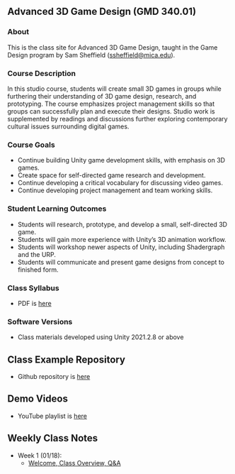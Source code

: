 ## Advanced 3D Game Design (GMD 340.01)

### About
This is the class site for Advanced 3D Game Design, taught in the Game Design program by Sam Sheffield (ssheffield@mica.edu).

### Course Description
In this studio course, students will create small 3D games in groups while furthering their understanding of 3D game design, research, and prototyping. The course emphasizes project management skills so that groups can successfully plan and execute their designs. Studio work is supplemented by readings and discussions further exploring contemporary cultural issues surrounding digital games.

### Course Goals
- Continue building Unity game development skills, with emphasis on 3D games. 
- Create space for self-directed game research and development.
- Continue developing a critical vocabulary for discussing video games.
- Continue developing project management and team working skills.


### Student Learning Outcomes
- Students will research, prototype, and develop a small, self-directed 3D game.
- Students will gain more experience with Unity’s 3D animation workflow.
- Students will workshop newer aspects of Unity, including Shadergraph and the URP.
- Students will communicate and present game designs from concept to finished form.


### Class Syllabus
- PDF is [here](https://docs.google.com/document/d/1GzVHUir5baQDx8stSL9Bwu8Mzk44TLhORRmWUNcheBk/edit?usp=sharing)

### Software Versions
- Class materials developed using Unity 2021.2.8 or above

## Class Example Repository
- Github repository is [here]()

## Demo Videos
- YouTube playlist is [here](https://youtube.com/playlist?list=PL42xm44H83rK_OUlOTopt_oYKbOKSyKkY)

## Weekly Class Notes
- Week 1 (01/18):
  - [Welcome, Class Overview, Q&A](week1.md)


